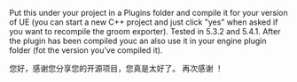 Put this under your project in a Plugins folder and compile it for your version of UE (you can start a new C++ project and just click "yes" when asked if you want to recompile the groom exporter). Tested in 5.3.2 and 5.4.1. After the plugin has been compiled youc an also use it in your engine plugin folder (fot the version you've compiled it).

您好，感谢您分享您的开源项目，您真是太好了。
再次感谢 ！
